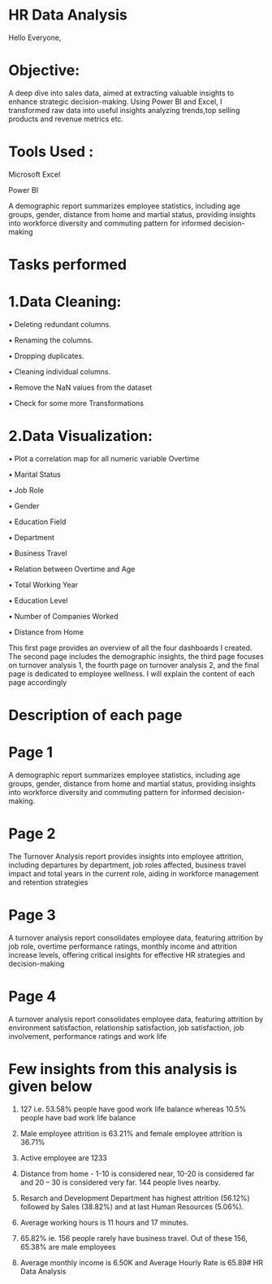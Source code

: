 # HR Data Analysis

Hello Everyone,

# Objective:

A deep dive into sales data, aimed at extracting valuable insights to enhance strategic decision-making. Using Power BI and Excel, I transformed raw data into useful insights analyzing trends,top selling products and revenue metrics etc.

# Tools Used :

Microsoft Excel

Power BI

A demographic report summarizes employee statistics, including age groups, gender, distance from home and martial status, providing insights into workforce diversity and commuting pattern for informed decision-making

# Tasks performed

# 1.Data Cleaning:

• Deleting redundant columns.

• Renaming the columns.

• Dropping duplicates.

• Cleaning individual columns.

• Remove the NaN values from the dataset

• Check for some more Transformations

# 2.Data Visualization:

• Plot a correlation map for all numeric variable Overtime

• Marital Status 

• Job Role 

• Gender

• Education Field

• Department 

• Business Travel

• Relation between Overtime and Age

• Total Working Year

• Education Level

• Number of Companies Worked

• Distance from Home


This first page provides an overview of all the four dashboards I created. The second page includes the demographic insights, the third page focuses on turnover analysis 1, the fourth page on turnover analysis 2, and the final page is dedicated to employee wellness. I will explain the content of each page accordingly

# Description of each page

# Page 1

A demographic report summarizes employee statistics, including age groups, gender, distance from home and martial status, providing insights into workforce diversity and commuting pattern for informed decision-making.

# Page 2

The Turnover Analysis report provides insights into employee attrition, including departures by department, job roles affected, business travel impact and total years in the current role, aiding in workforce management and retention strategies

# Page 3

A turnover analysis report consolidates employee data, featuring attrition by job role, overtime performance ratings, monthly income and attrition increase levels, offering critical insights for effective HR strategies and decision-making

# Page 4

A turnover analysis report consolidates employee data, featuring attrition by environment satisfaction, relationship satisfaction, job satisfaction, job involvement, performance ratings and work life

# Few insights from this analysis is given below

1. 127 i.e. 53.58% people have good work life balance whereas 10.5% people have bad work life balance

2. Male employee attrition is 63.21% and female employee attrition is 36.71%

3. Active employee are 1233

4. Distance from home - 1-10 is considered near, 10-20 is considered far and 20 – 30 is considered very far. 144 people lives nearby.

5. Resarch and Development Department has highest attrition (56.12%) followed by Sales (38.82%)
and at last Human Resources (5.06%).

6. Average working hours is 11 hours and 17 minutes. 

7. 65.82% ie. 156  people rarely have business travel. Out of these 156, 65.38% are male employees 

8. Average monthly income is 6.50K and Average Hourly Rate is 65.89# HR Data Analysis

